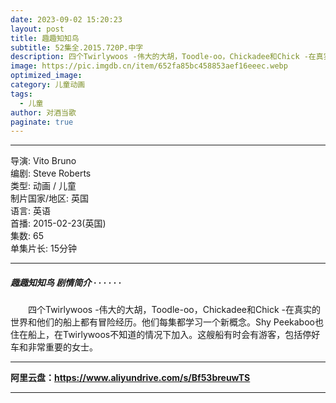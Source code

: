 ```yaml
---
date: 2023-09-02 15:20:23
layout: post
title: 趣趣知知鸟
subtitle: 52集全.2015.720P.中字 
description: 四个Twirlywoos -伟大的大胡，Toodle-oo，Chickadee和Chick -在真实的世界和他们的船上都有冒险经历。他们每集都学习一个新概念。Shy Peekaboo也住在船上，在Twirlywoos不知道的情况下加入...
image: https://pic.imgdb.cn/item/652fa85bc458853aef16eeec.webp
optimized_image: 
category: 儿童动画
tags:
  - 儿童
author: 对酒当歌
paginate: true
---
```


---

导演: Vito Bruno  
编剧: Steve Roberts  
类型: 动画 / 儿童  
制片国家/地区: 英国  
语言: 英语  
首播: 2015-02-23(英国)  
集数: 65  
单集片长: 15分钟  

---

##### 趣趣知知鸟 剧情简介 · · · · · ·

　　四个Twirlywoos -伟大的大胡，Toodle-oo，Chickadee和Chick -在真实的世界和他们的船上都有冒险经历。他们每集都学习一个新概念。Shy Peekaboo也住在船上，在Twirlywoos不知道的情况下加入。这艘船有时会有游客，包括停好车和非常重要的女士。

---

**阿里云盘：<https://www.aliyundrive.com/s/Bf53breuwTS>**

---
